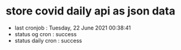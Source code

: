 # store covid daily api as json data

- last cronjob : Tuesday, 22 June 2021 00:38:41
- status og cron : success
- status daily cron : success
      
      